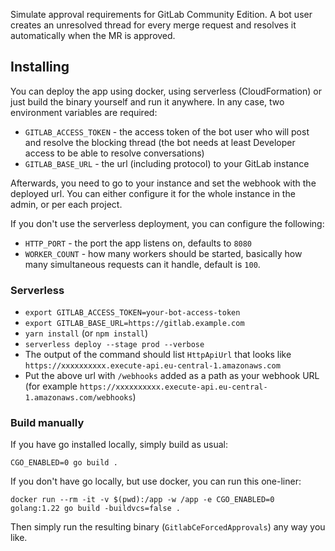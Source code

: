 Simulate approval requirements for GitLab Community Edition. A bot user creates an unresolved thread for every merge 
request and resolves it automatically when the MR is approved.

## Installing

You can deploy the app using docker, using serverless (CloudFormation) or just build the binary yourself and run it 
anywhere. In any case, two environment variables are required:

- `GITLAB_ACCESS_TOKEN` - the access token of the bot user who will post and resolve the blocking thread 
  (the bot needs at least Developer access to be able to resolve conversations)
- `GITLAB_BASE_URL` - the url (including protocol) to your GitLab instance

Afterwards, you need to go to your instance and set the webhook with the deployed url. You can either configure it for 
the whole instance in the admin, or per each project.

If you don't use the serverless deployment, you can configure the following:

- `HTTP_PORT` - the port the app listens on, defaults to `8080`
- `WORKER_COUNT` - how many workers should be started, basically how many simultaneous requests can it handle, default is `100`.

### Serverless

- `export GITLAB_ACCESS_TOKEN=your-bot-access-token`
- `export GITLAB_BASE_URL=https://gitlab.example.com`
- `yarn install` (or `npm install`)
- `serverless deploy --stage prod --verbose`
- The output of the command should list `HttpApiUrl` that looks like `https://xxxxxxxxxx.execute-api.eu-central-1.amazonaws.com`
- Put the above url with `/webhooks` added as a path as your webhook URL (for example `https://xxxxxxxxxx.execute-api.eu-central-1.amazonaws.com/webhooks`)

### Build manually

If you have go installed locally, simply build as usual:

`CGO_ENABLED=0 go build .`

If you don't have go locally, but use docker, you can run this one-liner:

`docker run --rm -it -v $(pwd):/app -w /app -e CGO_ENABLED=0 golang:1.22 go build -buildvcs=false .`

Then simply run the resulting binary (`GitlabCeForcedApprovals`) any way you like.
